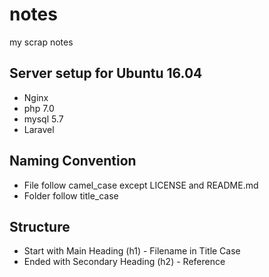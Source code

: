 # notes

my scrap notes

## Server setup for Ubuntu 16.04

* Nginx
* php 7.0
* mysql 5.7
* Laravel

## Naming Convention

* File follow camel_case except LICENSE and README.md
* Folder follow title_case

## Structure

* Start with Main Heading (h1) - Filename in Title Case
* Ended with Secondary Heading (h2) - Reference